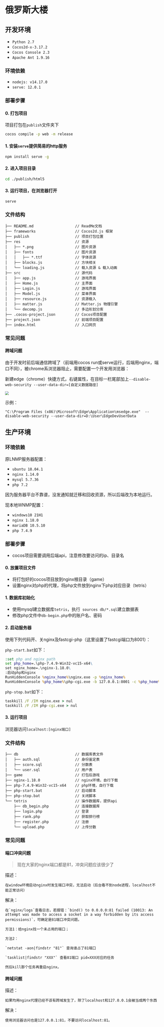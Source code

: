 
# 俄罗斯大楼


## 开发环境

- `Python 2.7`
- `Cocos2d-x-3.17.2`
- `Cocos Console 2.3`
- `Apache Ant 1.9.16`
### 环境依赖

- `nodejs: v14.17.0`
- `serve: 12.0.1`



### 部署步骤

#### 0. 打包项目
项目打包在`publish`文件夹下
```bash
cocos compile -p web -m release
```

#### 1. 安装`serve`提供简易的http服务

```bash
npm install serve -g
```

#### 2. 进入项目目录
```bash
cd ./publish/html5
```

#### 3. 运行项目，在浏览器打开
```bash
serve
```

### 文件结构

```
├── README.md                   // ReadMe文档
├── frameworks                  // Cocos2d.js 框架
├── publish                     // 项目打包位置
├── res                         // 资源
│   ├── *.png                   // 图片资源
│   ├── fonts                   // 图片资源
│   │   ├── *.ttf               // 字体资源
│   ├── blocks.js               // 方块相关
│   └── loading.js              // 载入资源 & 载入动画
├── src                         // 源代码
│   ├── app.js                  // 游戏界面
│   ├── Home.js                 // 主界面 
│   ├── Login.js                // 游戏界面
│   ├── Model.js                // 菜单界面
│   ├── resource.js             // 资源载入
│   ├── matter.js               // Matter.js 物理引擎
│   └── decomp.js               // 多边形划分库
├── .cocos-project.json         // Cocos项目配置
├── project.json                // 前端项目配置
├── index.html                  // 入口网页
```



### 常见问题

#### 跨域问题

由于开发时前后端通信跨域了（前端用cocos run或serve运行，后端用nginx，端口不同），被chrome系浏览器阻止，需要配置一个开发用浏览器：

新建edge（chrome）快捷方式，右键属性，在目标一栏尾部加上`--disable-web-security --user-data-dir=[自定义数据路径]`

<img src="https://images.gitee.com/uploads/images/2022/0311/163505_845b765c_9692178.png" style="zoom:75%;" />

示例：

```
"C:\Program Files (x86)\Microsoft\Edge\Application\msedge.exe"  --disable-web-security --user-data-dir=D:\User\EdgeDevUserData
```



## 生产环境

### 环境依赖

原LNMP服务器配置：

- `ubuntu 18.04.1`
- `nginx 1.14.0`
- `mysql 5.7.36`
- `php 7.2`

因为服务器平台不靠谱，没发通知就迁移和回收资源，所以后端改为本地运行。

现本地WNMP配置：

- `windows10 21H1`
- `nginx 1.18.0`
- `mariaDB 10.5.10`
- `php 7.4.9`



### 部署步骤

- cocos项目需要调用后端api，注意修改要访问的ip、目录名

#### 0. 放置项目文件

- 将打包好的cocos项目放到nginx根目录（game）
- 设置nginx对php的代理，将php文件放到nginx下php对应目录（tetris）



#### 1. 数据库初始化

- 使用mysql建立数据库`tetris`，执行` sources db/*.sql`建立数据表
- 修改php文件中`db-begin.php`中的账户名、密码



#### 2. 启动服务器

使用下列代码开、关nginx及fastcgi-php（这里设置了fastcgi端口为8001）：

`php-start.bat`如下：

```bat
:set php and nginx path
set php_home=.\php-7.4.9-Win32-vc15-x64\
set nginx_home=.\nginx-1.18.0\
:启动php和nginx
RunHiddenConsole %nginx_home%\nginx.exe -p %nginx_home%
RunHiddenConsole %php_home%\php-cgi.exe -b 127.0.0.1:8001 -c %php_home%\php.ini
```

`php-stop.bat`如下：

```bat
taskkill /F /IM nginx.exe > nul 
taskkill /F /IM php-cgi.exe > nul  
```



#### 3. 运行项目

浏览器访问`localhost:[nginx端口]`



### 文件结构

```
├── db							// 数据库表文件
│   ├── auth.sql				// 身份鉴定表
│   ├── score.sql				// 分数表
│   └── user.sql				// 用户表
├── game						// 打包后游戏
├── nginx-1.18.0				// nginx环境，自行下载
├── php-7.4.9-Win32-vc15-x64	// php环境，自行下载
├── php-start.bat				// 启动脚本
├── php-stop.bat				// 关闭脚本
└── tetris						// 操作数据库，提供api
    ├── db_begin.php			// 连接数据库
    ├── login.php				// 登录
    ├── rank.php				// 获取排行榜
    ├── register.php			// 注册
    └── upload.php				// 上传分数
```



### 常见问题

#### 端口冲突问题

> 现在大家的nginx端口都是81，冲突问题应该很少了

描述：

    在window环境启动nginx时发生端口冲突，无法启动（后台看不到node进程，localhost不能正常访问）

解决：

    在`nginx/logs`查看日志，若报错：`bind() to 0.0.0.0:81 failed (10013: An attempt was made to access a socket in a way forbidden by its access permissions)`，可确定是81端口冲突问题。

    方法1：给nginx找一个未占用的端口；

    方法2：

    `netstat -aon|findstr "81"` 查询谁占了81端口

    `tasklist|findstr "XXX"` 查看81端口 pid=XXX对应的任务

    然后kill那个任务再重启nginx。



#### 跨域问题

描述：

    如果均用nginx代理已经不该有跨域发生了，除了localhost和127.0.0.1会被当成两个东西

解决：

    使用浏览器访问也是127.0.0.1:81，不要访问localhost:81。

